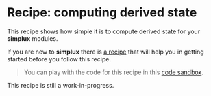 # Recipe: computing derived state

This recipe shows how simple it is to compute derived state for your **simplux** modules.

If you are new to **simplux** there is [a recipe](../getting-started#readme) that will help you in getting started before you follow this recipe.

> You can play with the code for this recipe in this [code sandbox](https://codesandbox.io/s/github/MrWolfZ/simplux/tree/master/recipes/basics/computing-derived-state).

This recipe is still a work-in-progress.

